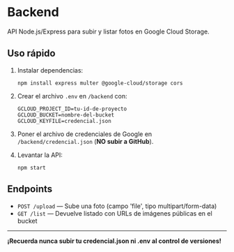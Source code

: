 # Backend

API Node.js/Express para subir y listar fotos en Google Cloud Storage.

## Uso rápido

1. Instalar dependencias:

   ```
   npm install express multer @google-cloud/storage cors
   ```

2. Crear el archivo `.env` en `/backend` con:

   ```
   GCLOUD_PROJECT_ID=tu-id-de-proyecto
   GCLOUD_BUCKET=nombre-del-bucket
   GCLOUD_KEYFILE=credencial.json
   ```

3. Poner el archivo de credenciales de Google en `/backend/credencial.json` (**NO subir a GitHub**).

4. Levantar la API:

   ```
   npm start
   ```

## Endpoints

- `POST /upload` — Sube una foto (campo 'file', tipo multipart/form-data)
- `GET /list` — Devuelve listado con URLs de imágenes públicas en el bucket

---

**¡Recuerda nunca subir tu credencial.json ni .env al control de versiones!**
